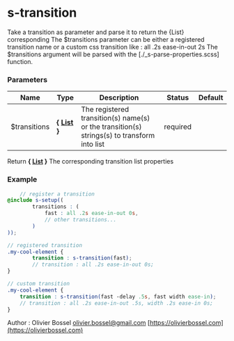 # s-transition

Take a transition as parameter and parse it to return the {List} corresponding
The $transitions parameter can be either a registered transition name or a custom css transition like : all .2s ease-in-out 2s
The $transitions argument will be parsed with the [./_s-parse-properties.scss] function.



### Parameters
Name  |  Type  |  Description  |  Status  |  Default
------------  |  ------------  |  ------------  |  ------------  |  ------------
$transitions  |  **{ [List](http://www.sass-lang.com/documentation/file.SASS_REFERENCE.html#lists) }**  |  The registered transition(s) name(s) or the transition(s) strings(s) to transform into list  |  required  |

Return **{ [List](http://www.sass-lang.com/documentation/file.SASS_REFERENCE.html#lists) }** The corresponding transition list properties

### Example
```scss
	// register a transition
@include s-setup((
		transitions : (
			fast : all .2s ease-in-out 0s,
			// other transitions...
		)
));

// registered transition
.my-cool-element {
		transition : s-transition(fast);
		// transition : all .2s ease-in-out 0s;
}

// custom transition
.my-cool-element {
 	transition : s-transition(fast -delay .5s, fast width ease-in);
 	// transition : all .2s ease-in-out .5s, width .2s ease-in 0s;
}
```
Author : Olivier Bossel [olivier.bossel@gmail.com](mailto:olivier.bossel@gmail.com) [https://olivierbossel.com](https://olivierbossel.com)